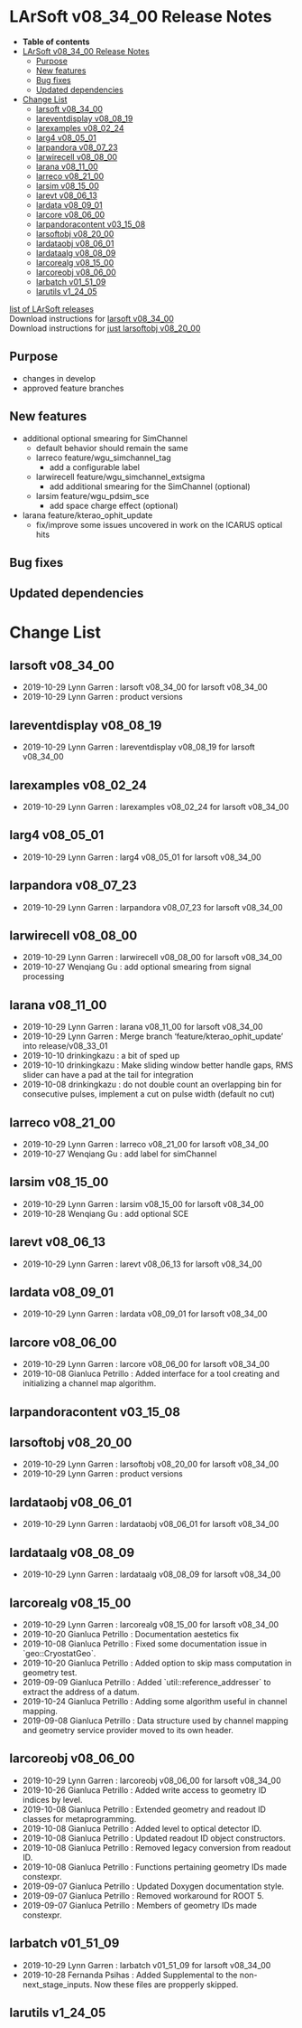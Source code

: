 LArSoft v08\_34\_00 Release Notes
======================================================================

-   **Table of contents**
-   [LArSoft v08\_34\_00 Release Notes](#LArSoft-v08_34_00-Release-Notes)
    -   [Purpose](#Purpose)
    -   [New features](#New-features)
    -   [Bug fixes](#Bug-fixes)
    -   [Updated dependencies](#Updated-dependencies)
-   [Change List](#Change-List)
    -   [larsoft v08\_34\_00](#larsoft-v08_34_00)
    -   [lareventdisplay v08\_08\_19](#lareventdisplay-v08_08_19)
    -   [larexamples v08\_02\_24](#larexamples-v08_02_24)
    -   [larg4 v08\_05\_01](#larg4-v08_05_01)
    -   [larpandora v08\_07\_23](#larpandora-v08_07_23)
    -   [larwirecell v08\_08\_00](#larwirecell-v08_08_00)
    -   [larana v08\_11\_00](#larana-v08_11_00)
    -   [larreco v08\_21\_00](#larreco-v08_21_00)
    -   [larsim v08\_15\_00](#larsim-v08_15_00)
    -   [larevt v08\_06\_13](#larevt-v08_06_13)
    -   [lardata v08\_09\_01](#lardata-v08_09_01)
    -   [larcore v08\_06\_00](#larcore-v08_06_00)
    -   [larpandoracontent v03\_15\_08](#larpandoracontent-v03_15_08)
    -   [larsoftobj v08\_20\_00](#larsoftobj-v08_20_00)
    -   [lardataobj v08\_06\_01](#lardataobj-v08_06_01)
    -   [lardataalg v08\_08\_09](#lardataalg-v08_08_09)
    -   [larcorealg v08\_15\_00](#larcorealg-v08_15_00)
    -   [larcoreobj v08\_06\_00](#larcoreobj-v08_06_00)
    -   [larbatch v01\_51\_09](#larbatch-v01_51_09)
    -   [larutils v1\_24\_05](#larutils-v1_24_05)

[list of LArSoft releases](LArSoft_release_list)\
Download instructions for [larsoft v08\_34\_00](http://scisoft.fnal.gov/scisoft/bundles/larsoft/v08_34_00/larsoft-v08_34_00.html)\
Download instructions for [just larsoftobj v08\_20\_00](http://scisoft.fnal.gov/scisoft/bundles/larsoftobj/v08_20_00/larsoftobj-v08_20_00.html)

Purpose
--------------------

-   changes in develop
-   approved feature branches

New features
------------------------------

-   additional optional smearing for SimChannel
    -   default behavior should remain the same
    -   larreco feature/wgu\_simchannel\_tag
        -   add a configurable label
    -   larwirecell feature/wgu\_simchannel\_extsigma
        -   add additional smearing for the SimChannel (optional)
    -   larsim feature/wgu\_pdsim\_sce
        -   add space charge effect (optional)
-   larana feature/kterao\_ophit\_update
    -   fix/improve some issues uncovered in work on the ICARUS optical hits

Bug fixes
------------------------

Updated dependencies
----------------------------------------------

Change List
============================

larsoft v08\_34\_00
------------------------------------------

-   2019-10-29 Lynn Garren : larsoft v08\_34\_00 for larsoft v08\_34\_00
-   2019-10-29 Lynn Garren : product versions

lareventdisplay v08\_08\_19
----------------------------------------------------------

-   2019-10-29 Lynn Garren : lareventdisplay v08\_08\_19 for larsoft v08\_34\_00

larexamples v08\_02\_24
--------------------------------------------------

-   2019-10-29 Lynn Garren : larexamples v08\_02\_24 for larsoft v08\_34\_00

larg4 v08\_05\_01
--------------------------------------

-   2019-10-29 Lynn Garren : larg4 v08\_05\_01 for larsoft v08\_34\_00

larpandora v08\_07\_23
------------------------------------------------

-   2019-10-29 Lynn Garren : larpandora v08\_07\_23 for larsoft v08\_34\_00

larwirecell v08\_08\_00
--------------------------------------------------

-   2019-10-29 Lynn Garren : larwirecell v08\_08\_00 for larsoft v08\_34\_00
-   2019-10-27 Wenqiang Gu : add optional smearing from signal processing

larana v08\_11\_00
----------------------------------------

-   2019-10-29 Lynn Garren : larana v08\_11\_00 for larsoft v08\_34\_00
-   2019-10-29 Lynn Garren : Merge branch ‘feature/kterao\_ophit\_update’ into release/v08\_33\_01
-   2019-10-10 drinkingkazu : a bit of sped up
-   2019-10-10 drinkingkazu : Make sliding window better handle gaps, RMS slider can have a pad at the tail for integration
-   2019-10-08 drinkingkazu : do not double count an overlapping bin for consecutive pulses, implement a cut on pulse width (default no cut)

larreco v08\_21\_00
------------------------------------------

-   2019-10-29 Lynn Garren : larreco v08\_21\_00 for larsoft v08\_34\_00
-   2019-10-27 Wenqiang Gu : add label for simChannel

larsim v08\_15\_00
----------------------------------------

-   2019-10-29 Lynn Garren : larsim v08\_15\_00 for larsoft v08\_34\_00
-   2019-10-28 Wenqiang Gu : add optional SCE

larevt v08\_06\_13
----------------------------------------

-   2019-10-29 Lynn Garren : larevt v08\_06\_13 for larsoft v08\_34\_00

lardata v08\_09\_01
------------------------------------------

-   2019-10-29 Lynn Garren : lardata v08\_09\_01 for larsoft v08\_34\_00

larcore v08\_06\_00
------------------------------------------

-   2019-10-29 Lynn Garren : larcore v08\_06\_00 for larsoft v08\_34\_00
-   2019-10-08 Gianluca Petrillo : Added interface for a tool creating and initializing a channel map algorithm.

larpandoracontent v03\_15\_08
--------------------------------------------------------------

larsoftobj v08\_20\_00
------------------------------------------------

-   2019-10-29 Lynn Garren : larsoftobj v08\_20\_00 for larsoft v08\_34\_00
-   2019-10-29 Lynn Garren : product versions

lardataobj v08\_06\_01
------------------------------------------------

-   2019-10-29 Lynn Garren : lardataobj v08\_06\_01 for larsoft v08\_34\_00

lardataalg v08\_08\_09
------------------------------------------------

-   2019-10-29 Lynn Garren : lardataalg v08\_08\_09 for larsoft v08\_34\_00

larcorealg v08\_15\_00
------------------------------------------------

-   2019-10-29 Lynn Garren : larcorealg v08\_15\_00 for larsoft v08\_34\_00
-   2019-10-20 Gianluca Petrillo : Documentation aestetics fix
-   2019-10-08 Gianluca Petrillo : Fixed some documentation issue in \`geo::CryostatGeo\`.
-   2019-10-20 Gianluca Petrillo : Added option to skip mass computation in geometry test.
-   2019-09-09 Gianluca Petrillo : Added \`util::reference\_addresser\` to extract the address of a datum.
-   2019-10-24 Gianluca Petrillo : Adding some algorithm useful in channel mapping.
-   2019-09-08 Gianluca Petrillo : Data structure used by channel mapping and geometry service provider moved to its own header.

larcoreobj v08\_06\_00
------------------------------------------------

-   2019-10-29 Lynn Garren : larcoreobj v08\_06\_00 for larsoft v08\_34\_00
-   2019-10-26 Gianluca Petrillo : Added write access to geometry ID indices by level.
-   2019-10-08 Gianluca Petrillo : Extended geometry and readout ID classes for metaprogramming.
-   2019-10-08 Gianluca Petrillo : Added level to optical detector ID.
-   2019-10-08 Gianluca Petrillo : Updated readout ID object constructors.
-   2019-10-08 Gianluca Petrillo : Removed legacy conversion from readout ID.
-   2019-10-08 Gianluca Petrillo : Functions pertaining geometry IDs made constexpr.
-   2019-09-07 Gianluca Petrillo : Updated Doxygen documentation style.
-   2019-09-07 Gianluca Petrillo : Removed workaround for ROOT 5.
-   2019-09-07 Gianluca Petrillo : Members of geometry IDs made constexpr.

larbatch v01\_51\_09
--------------------------------------------

-   2019-10-29 Lynn Garren : larbatch v01\_51\_09 for larsoft v08\_34\_00
-   2019-10-28 Fernanda Psihas : Added Supplemental to the non-next\_stage\_inputs. Now these files are propperly skipped.

larutils v1\_24\_05
------------------------------------------
